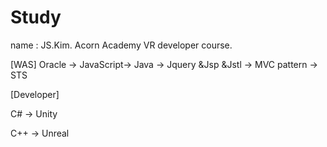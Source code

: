 # Study
name : JS.Kim.
Acorn Academy VR developer course.

[WAS]
Oracle -> JavaScript-> Java -> Jquery &Jsp &Jstl -> MVC pattern -> STS


[Developer]

C# -> Unity 

C++ -> Unreal
